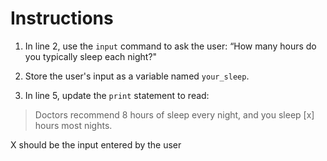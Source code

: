 # Instructions  

1. In line 2, use the `input` command to ask the user: “How many hours do you typically sleep each night?"
2. Store the user's input as a variable named `your_sleep`.

3. In line 5, update the `print` statement to read: 
> Doctors recommend 8 hours of sleep every night, and you sleep [x] hours most nights.

X should be the input entered by the user